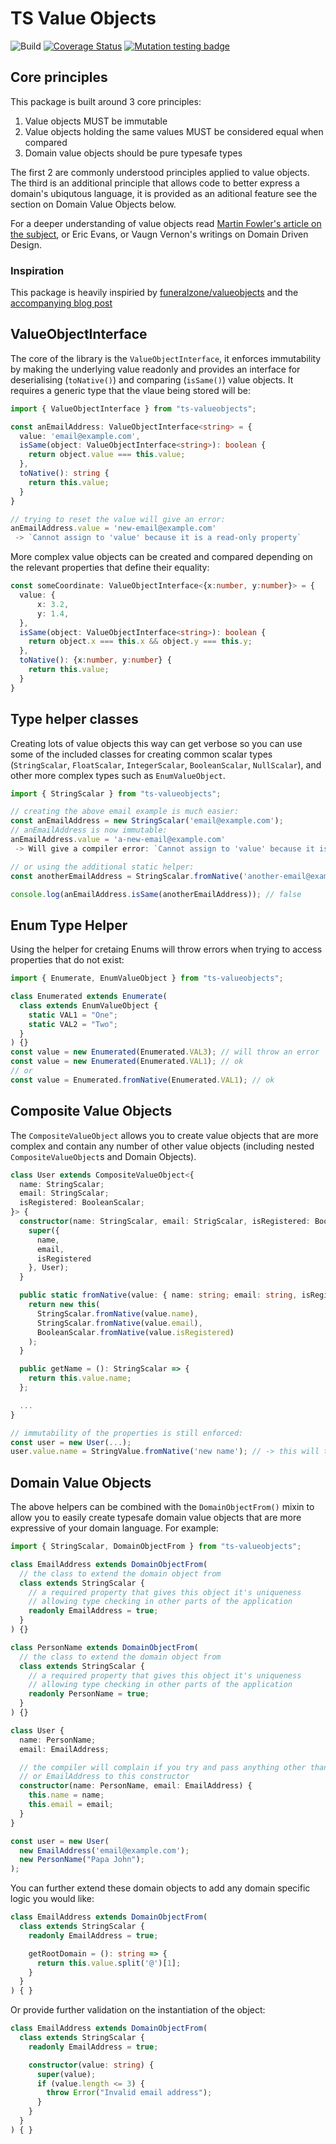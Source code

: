 # TS Value Objects

![Build](https://github.com/kevbaldwyn/ts-valueobjects/workflows/Build/badge.svg?branch=master)
[![Coverage Status](https://coveralls.io/repos/github/kevbaldwyn/ts-valueobjects/badge.svg?branch=master)](https://coveralls.io/github/kevbaldwyn/ts-valueobjects?branch=master)
[![Mutation testing badge](https://img.shields.io/endpoint?style=flat&url=https%3A%2F%2Fbadge-api.stryker-mutator.io%2Fgithub.com%2Fkevbaldwyn%2Fts-valueobjects%2Fmaster)](https://dashboard.stryker-mutator.io/reports/github.com/kevbaldwyn/ts-valueobjects/master)

## Core principles
This package is built around 3 core principles:
1. Value objects MUST be immutable
2. Value objects holding the same values MUST be considered equal when compared
3. Domain value objects should be pure typesafe types

The first 2 are commonly understood principles applied to value objects. The third is an additional principle that allows code to better express a domain's ubiqutous language, it is provided as an aditional feature see the section on Domain Value Objects below. 

For a deeper understanding of value objects read [Martin Fowler's article on the subject](https://martinfowler.com/bliki/ValueObject.html), or Eric Evans, or Vaugn Vernon's writings on Domain Driven Design.

### Inspiration
This package is heavily inspiried by [funeralzone/valueobjects](https://github.com/funeralzone/valueobjects) and the [accompanying blog post](https://medium.com/funeralzone/a-better-way-of-writing-value-objects-in-php-d4e224de133)

## ValueObjectInterface<T>
The core of the library is the `ValueObjectInterface`, it enforces immutability by making the underlying value readonly and provides an interface for deserialising (`toNative()`) and comparing (`isSame()`) value objects. It requires a generic type that the vlaue being stored will be:

```typescript
import { ValueObjectInterface } from "ts-valueobjects";

const anEmailAddress: ValueObjectInterface<string> = {
  value: 'email@example.com',
  isSame(object: ValueObjectInterface<string>): boolean {
    return object.value === this.value;
  },
  toNative(): string {
    return this.value;
  }
}

// trying to reset the value will give an error:
anEmailAddress.value = 'new-email@example.com'
 -> `Cannot assign to 'value' because it is a read-only property`
```
More complex value objects can be created and compared depending on the relevant properties that define their equality:
```typescript
const someCoordinate: ValueObjectInterface<{x:number, y:number}> = {
  value: {
      x: 3.2,
      y: 1.4,
  },
  isSame(object: ValueObjectInterface<string>): boolean {
    return object.x === this.x && object.y === this.y;
  },
  toNative(): {x:number, y:number} {
    return this.value;
  }
}
```

## Type helper classes
Creating lots of value objects this way can get verbose so you can use some of the included classes for creating common scalar types (`StringScalar`, `FloatScalar`, `IntegerScalar`, `BooleanScalar`, `NullScalar`), and other more complex types such as `EnumValueObject`. 

```typescript
import { StringScalar } from "ts-valueobjects";

// creating the above email example is much easier:
const anEmailAddress = new StringScalar('email@example.com');
// anEmailAddress is now immutable:
anEmailAddress.value = 'a-new-email@example.com'
 -> Will give a compiler error: `Cannot assign to 'value' because it is a read-only property`

// or using the additional static helper:
const anotherEmailAddress = StringScalar.fromNative('another-email@example.com');

console.log(anEmailAddress.isSame(anotherEmailAddress)); // false
```

## Enum Type Helper
Using the helper for cretaing Enums will throw errors when trying to access properties that do not exist:
```typescript
import { Enumerate, EnumValueObject } from "ts-valueobjects";

class Enumerated extends Enumerate(
  class extends EnumValueObject {
    static VAL1 = "One";
    static VAL2 = "Two";
  }
) {}
const value = new Enumerated(Enumerated.VAL3); // will throw an error
const value = new Enumerated(Enumerated.VAL1); // ok
// or
const value = Enumerated.fromNative(Enumerated.VAL1); // ok
```

## Composite Value Objects
The `CompositeValueObject` allows you to create value objects that are more complex and contain any number of other value objects (including nested `CompositeValueObject`s and Domain Objects). 

```typescript
class User extends CompositeValueObject<{
  name: StringScalar;
  email: StringScalar;
  isRegistered: BooleanScalar;
}> {
  constructor(name: StringScalar, email: StrigScalar, isRegistered: BooleanScalar) {
    super({
      name,
      email,
      isRegistered
    }, User);
  }

  public static fromNative(value: { name: string; email: string, isRegistered: boolean }): User {
    return new this(
      StringScalar.fromNative(value.name),
      StringScalar.fromNative(value.email),
      BooleanScalar.fromNative(value.isRegistered)
    );
  }

  public getName = (): StringScalar => {
    return this.value.name;
  };

  ...
}

// immutability of the properties is still enforced:
const user = new User(...);
user.value.name = StringValue.fromNative('new name'); // -> this will throw a TypeError
```

## Domain Value Objects
The above helpers can be combined with the `DomainObjectFrom()` mixin to allow you to easily create typesafe domain value objects that are more expressive of your domain language. For example:

```typescript
import { StringScalar, DomainObjectFrom } from "ts-valueobjects";

class EmailAddress extends DomainObjectFrom(
  // the class to extend the domain object from
  class extends StringScalar {
    // a required property that gives this object it's uniqueness 
    // allowing type checking in other parts of the application
    readonly EmailAddress = true;
  }
) {}

class PersonName extends DomainObjectFrom(
  // the class to extend the domain object from
  class extends StringScalar {
    // a required property that gives this object it's uniqueness 
    // allowing type checking in other parts of the application
    readonly PersonName = true;
  }
) {}

class User {
  name: PersonName;
  email: EmailAddress;

  // the compiler will complain if you try and pass anything other than a PersonName 
  // or EmailAddress to this constructor
  constructor(name: PersonName, email: EmailAddress) {
    this.name = name;
    this.email = email;
  }
}

const user = new User(
  new EmailAddress('email@example.com');
  new PersonName("Papa John");
);
```

You can further extend these domain objects to add any domain specific logic you would like:

```typescript
class EmailAddress extends DomainObjectFrom(
  class extends StringScalar {
    readonly EmailAddress = true;

    getRootDomain = (): string => {
      return this.value.split('@')[1];
    }
  }
) { }
```

Or provide further validation on the instantiation of the object:

```typescript
class EmailAddress extends DomainObjectFrom(
  class extends StringScalar {
    readonly EmailAddress = true;

    constructor(value: string) {
      super(value);
      if (value.length <= 3) {
        throw Error("Invalid email address");
      }
    }
  }
) { }
```
